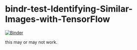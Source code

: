 # bindr-test-Identifying-Similar-Images-with-TensorFlow

[![Binder](https://mybinder.org/badge.svg)](https://mybinder.org/v2/gh/shawngraham/bindr-test-Identifying-Similar-Images-with-TensorFlow/master?filepath=https%3A%2F%2Fgithub.com%2Fshawngraham%2Fbindr-test-Identifying-Similar-Images-with-TensorFlow%2Fblob%2Fmaster%2Ffind-similar-images.ipynb)

this may or may not work.
